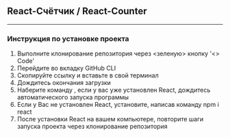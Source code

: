 

## React-Счётчик / React-Counter

---

### Инструкция по установке проекта

1. Выполните клонирование репозитория через <зеленую> кнопку '<> Code'
2. Перейдите во вкладку GitHub CLI
3. Скопируйте ссылку и вставьте в свой терминал
4. Дождитесь окончания загрузки
5. Наберите команду <npm start>, если у вас уже установлен React, дождитесь автоматического запуска программы
6. Если у Вас не установлен React, установите, написав команду npm i react
7. После установки React на вашем компьютере, повторите шаги запуска проекта через клонирование репозитория
 



